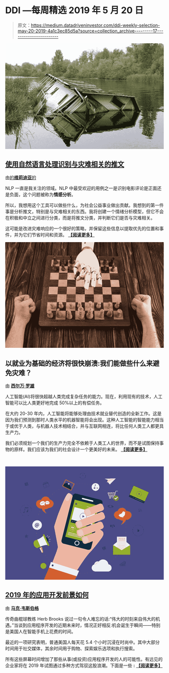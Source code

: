 # DDI —每周精选 2019 年 5 月 20 日

> 原文：<https://medium.datadriveninvestor.com/ddi-weekly-selection-may-20-2019-4a1c3ec85d5a?source=collection_archive---------17----------------------->

[![](img/1059d2ca3418a13d70dc9a1c5efa2142.png)](https://www.datadriveninvestor.com/2019/05/15/identifying-disaster-related-tweets-using-nlp/)

## [使用自然语言处理识别与灾难相关的推文](https://www.datadriveninvestor.com/2019/05/15/identifying-disaster-related-tweets-using-nlp/)

由[的**维莉迪亚**的](https://www.datadriveninvestor.com/2019/05/15/identifying-disaster-related-tweets-using-nlp/)

NLP 一直是我关注的领域。NLP 中最受欢迎的用例之一是识别电影评论是正面还是负面，这个问题被称为**情感分析**。

所以，我想用这个工具可以做些什么，为社会公益事业做出贡献。我想到的第一件事是分析推文，特别是与灾难相关的东西。我将创建一个情绪分析模型，但它不会在积极和中立之间进行分类，而是将推文分类，并判断它们是否与灾难相关。

这可能是改进灾难响应的一个很好的策略，并保留这些信息以提取优先的位置和事件，并为它们节省时间和资源。 [**【阅读更多】**](https://www.datadriveninvestor.com/2019/05/15/identifying-disaster-related-tweets-using-nlp/)

[![](img/aae265476f04eca616036d1c24617b28.png)](https://www.datadriveninvestor.com/2019/05/20/the-employment-based-economy-will-soon-fail-what-can-we-do-to-avoid-disaster/)

## 以就业为基础的经济将很快崩溃:我们能做些什么来避免灾难？

由 [**西尔万·罗雄**](https://www.datadriveninvestor.com/2019/05/20/the-employment-based-economy-will-soon-fail-what-can-we-do-to-avoid-disaster/)

人工智能(AI)将很快超越人类完成复杂任务的能力。现在，利用现有的技术，人工智能可以比人类更好地完成 50%以上的有偿任务。

在大约 20-30 年内，人工智能将能够处理由技术就业替代创造的全新工作。这是因为我们预测到那时人类水平的机器智能将会出现。这种人工智能的智能能力相当于或优于人类，与机器人技术相结合，并与互联网相连，将比任何人类工人都更具生产力。​

我们必须规划一个我们的生产力完全不依赖于人类工人的世界，而不是试图保持事物的原样。我们应该为我们的社会设计一个更美好的未来。 [**【阅读更多】**](https://www.datadriveninvestor.com/2019/05/20/the-employment-based-economy-will-soon-fail-what-can-we-do-to-avoid-disaster/)

​

[![](img/7705af74a17d0eb38da88fad093d1f4f.png)](https://www.datadriveninvestor.com/2019/05/16/whats-ahead-for-app-development-in-2019/)

## [2019 年的应用开发前景如何](https://www.datadriveninvestor.com/2019/05/16/whats-ahead-for-app-development-in-2019/)

由 [**马克·韦斯伯格**](https://www.datadriveninvestor.com/2019/05/16/whats-ahead-for-app-development-in-2019/)

传奇曲棍球教练 Herb Brooks 说过一句令人难忘的话:“伟大的时刻来自伟大的机遇。”当谈到应用程序开发的近期未来时，情况正好相反:机会诞生于瞬间——特别是美国人在智能手机上花费的时间。

最近的一项研究表明，普通美国人每天花 5.4 个小时沉浸在时尚中。其中大部分时间用于社交媒体，其余时间用于购物、探索娱乐选项和执行搜索。

所有这些屏幕时间增加了那些从事(或投资)应用程序开发的人的可能性。有远见的企业家将在 2019 年试图通过多种方式驾驭这股浪潮。下面是一些 **:** [**【阅读更多】**](https://www.datadriveninvestor.com/2019/05/16/whats-ahead-for-app-development-in-2019/)